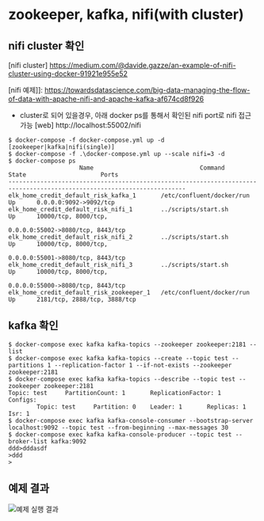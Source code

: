 # zookeeper, kafka, nifi(with cluster)
## nifi cluster 확인
[nifi cluster] https://medium.com/@davide.gazze/an-example-of-nifi-cluster-using-docker-91921e955e52 

[nifi 예제]]: https://towardsdatascience.com/big-data-managing-the-flow-of-data-with-apache-nifi-and-apache-kafka-af674cd8f926

- cluster로 되어 있을경우, 아래 docker ps를 통해서 확인된 nifi port로 nifi 접근 가능
[web] http://localhost:55002/nifi

```
$ docker-compose -f docker-compose.yml up -d [zookeeper|kafka|nifi(single)]
$ docker-compose -f .\docker-compose.yml up --scale nifi=3 -d  
$ docker-compose ps
                    Name                              Command            State                     Ports
------------------------------------------------------------------------------------------------------------------------
elk_home_credit_default_risk_kafka_1       /etc/confluent/docker/run   Up      0.0.0.0:9092->9092/tcp
elk_home_credit_default_risk_nifi_1        ../scripts/start.sh         Up      10000/tcp, 8000/tcp,
                                                                                0.0.0.0:55002->8080/tcp, 8443/tcp
elk_home_credit_default_risk_nifi_2        ../scripts/start.sh         Up      10000/tcp, 8000/tcp,
                                                                                0.0.0.0:55001->8080/tcp, 8443/tcp
elk_home_credit_default_risk_nifi_3        ../scripts/start.sh         Up      10000/tcp, 8000/tcp,
                                                                                0.0.0.0:55000->8080/tcp, 8443/tcp
elk_home_credit_default_risk_zookeeper_1   /etc/confluent/docker/run   Up      2181/tcp, 2888/tcp, 3888/tcp
```


## kafka 확인
```
$ docker-compose exec kafka kafka-topics --zookeeper zookeeper:2181 --list
$ docker-compose exec kafka kafka-topics --create --topic test --partitions 1 --replication-factor 1 --if-not-exists --zookeeper zookeeper:2181
$ docker-compose exec kafka kafka-topics --describe --topic test --zookeeper zookeeper:2181
Topic: test     PartitionCount: 1       ReplicationFactor: 1    Configs:
        Topic: test     Partition: 0    Leader: 1       Replicas: 1     Isr: 1
$ docker-compose exec kafka kafka-console-consumer --bootstrap-server localhost:9092 --topic test --from-beginning --max-messages 30
$ docker-compose exec kafka kafka-console-producer --topic test --broker-list kafka:9092
ddd>dddasdf
>ddd
>
```

## 예제 결과
![예제 실행 결과](C:\Users\hanati11\Pictures\ddd.PNG)

